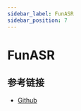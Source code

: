 ```yaml
---
sidebar_label: FunASR
sidebar_position: 7
---
```


# FunASR


## 参考链接

- [Github](https://github.com/modelscope/FunASR)
